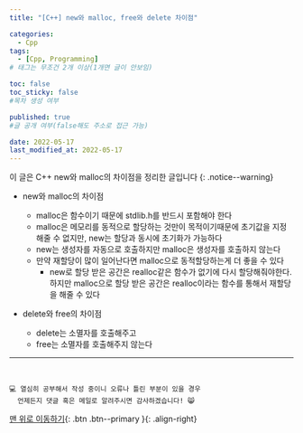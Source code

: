 ```yaml
---
title: "[C++] new와 malloc, free와 delete 차이점" 

categories:
  - Cpp
tags:
  - [Cpp, Programming]
# 태그는 무조건 2개 이상(1개면 글이 안보임)

toc: false
toc_sticky: false
#목차 생성 여부

published: true
#글 공개 여부(false해도 주소로 접근 가능)

date: 2022-05-17
last_modified_at: 2022-05-17
---
```


이 글은 C++ new와 malloc의 차이점을 정리한 글입니다
{: .notice--warning}

- new와 malloc의 차이점
  - malloc은 함수이기 때문에 stdlib.h를 반드시 포함해야 한다
  - malloc은 메모리를 동적으로 할당하는 것만이 목적이기때문에 초기값을 지정해줄 수 없지만, new는 할당과 동시에 초기화가 가능하다
  - new는 생성자를 자동으로 호출하지만 malloc은 생성자를 호출하지 않는다
  - 만약 재할당이 많이 일어난다면 malloc으로 동적할당하는게 더 좋을 수 있다
    - new로 할당 받은 공간은 realloc같은 함수가 없기에 다시 할당해줘야한다. 하지만 malloc으로 할당 받은 공간은 realloc이라는 함수를 통해서 재할당을 해줄 수 있다

- delete와 free의 차이점
  - delete는 소멸자를 호출해주고
  - free는 소멸자를 호출해주지 않는다

***
<br>

    💻 열심히 공부해서 작성 중이니 오류나 틀린 부분이 있을 경우 
      언제든지 댓글 혹은 메일로 알려주시면 감사하겠습니다! 😸

[맨 위로 이동하기](#){: .btn .btn--primary }{: .align-right}
